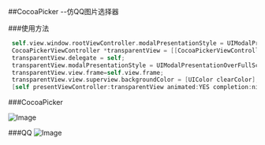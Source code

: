 ##CocoaPicker --仿QQ图片选择器


###使用方法

 ```objective-c
  self.view.window.rootViewController.modalPresentationStyle = UIModalPresentationCurrentContext;//半透明
  CocoaPickerViewController *transparentView = [[CocoaPickerViewController alloc] init];
  transparentView.delegate = self;
  transparentView.modalPresentationStyle = UIModalPresentationOverFullScreen;
  transparentView.view.frame=self.view.frame;
  transparentView.view.superview.backgroundColor = [UIColor clearColor];
  [self presentViewController:transparentView animated:YES completion:nil];
```
      


###CocoaPicker


![Image](http://ww3.sinaimg.cn/large/640e3faagw1evgy8z326qg209m0gtqv9.gif) 

###QQ
![Image](http://ww4.sinaimg.cn/large/640e3faagw1evgya4vmknj20ku112acv.jpg) 




